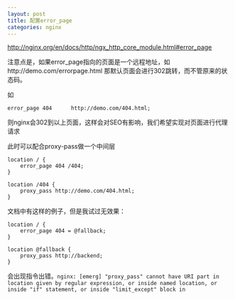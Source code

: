 ```yaml
---
layout: post
title: 配置error_page
categories: nginx
---
```


http://nginx.org/en/docs/http/ngx_http_core_module.html#error_page

注意点是，如果error_page指向的页面是一个远程地址，如http://demo.com/errorpage.html
那默认页面会进行302跳转，而不管原来的状态码。

如

```
error_page 404      http://demo.com/404.html;
```

则nginx会302到以上页面，这样会对SEO有影响，我们希望实现对页面进行代理请求

此时可以配合proxy-pass做一个中间层

```
location / {
    error_page 404 /404;
}

location /404 {
    proxy_pass http://demo.com/404.html;
}
```

文档中有这样的例子，但是我试过无效果：

```
location / {
    error_page 404 = @fallback;
}

location @fallback {
    proxy_pass http://backend;
}
```

会出现指令出错。`nginx: [emerg] "proxy_pass" cannot have URI part in location given by regular expression, or inside named location, or inside "if" statement, or inside "limit_except" block in`
